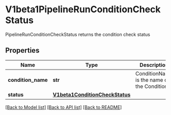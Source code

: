 # V1beta1PipelineRunConditionCheckStatus

PipelineRunConditionCheckStatus returns the condition check status
## Properties
Name | Type | Description | Notes
------------ | ------------- | ------------- | -------------
**condition_name** | **str** | ConditionName is the name of the Condition | [optional] 
**status** | [**V1beta1ConditionCheckStatus**](V1beta1ConditionCheckStatus.md) |  | [optional] 

[[Back to Model list]](../README.md#documentation-for-models) [[Back to API list]](../README.md#documentation-for-api-endpoints) [[Back to README]](../README.md)


